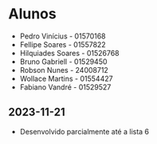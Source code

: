 # Alunos

* Pedro Vinícius - 01570168
* Fellipe Soares - 01557822
* Hilquiades Soares - 01526768
* Bruno Gabriell - 01529450
* Robson Nunes - 24008712
* Wollace Martins - 01554427
* Fabiano Vandré -  01529527

## 2023-11-21

* Desenvolvido parcialmente até a lista 6
